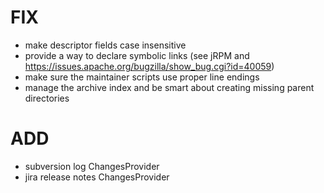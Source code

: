 # FIX

* make descriptor fields case insensitive
* provide a way to declare symbolic links (see jRPM and https://issues.apache.org/bugzilla/show_bug.cgi?id=40059)
* make sure the maintainer scripts use proper line endings
* manage the archive index and be smart about creating missing parent directories

# ADD

* subversion log ChangesProvider
* jira release notes ChangesProvider
 
